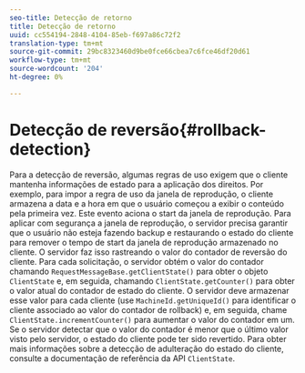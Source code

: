 ```yaml
---
seo-title: Detecção de retorno
title: Detecção de retorno
uuid: cc554194-2848-4104-85eb-f697a86c72f2
translation-type: tm+mt
source-git-commit: 29bc8323460d9be0fce66cbea7c6fce46df20d61
workflow-type: tm+mt
source-wordcount: '204'
ht-degree: 0%

---
```



# Detecção de reversão{#rollback-detection}

Para a detecção de reversão, algumas regras de uso exigem que o cliente mantenha informações de estado para a aplicação dos direitos. Por exemplo, para impor a regra de uso da janela de reprodução, o cliente armazena a data e a hora em que o usuário começou a exibir o conteúdo pela primeira vez. Este evento aciona o start da janela de reprodução. Para aplicar com segurança a janela de reprodução, o servidor precisa garantir que o usuário não esteja fazendo backup e restaurando o estado do cliente para remover o tempo de start da janela de reprodução armazenado no cliente. O servidor faz isso rastreando o valor do contador de reversão do cliente. Para cada solicitação, o servidor obtém o valor do contador chamando `RequestMessageBase.getClientState()` para obter o objeto `ClientState` e, em seguida, chamando `ClientState.getCounter()` para obter o valor atual do contador de estado do cliente. O servidor deve armazenar esse valor para cada cliente (use `MachineId.getUniqueId()` para identificar o cliente associado ao valor do contador de rollback) e, em seguida, chame `ClientState.incrementCounter()` para aumentar o valor do contador em um. Se o servidor detectar que o valor do contador é menor que o último valor visto pelo servidor, o estado do cliente pode ter sido revertido. Para obter mais informações sobre a detecção de adulteração do estado do cliente, consulte a documentação de referência da API `ClientState`.
